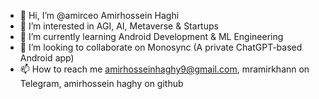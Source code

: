 - 👋 Hi, I’m @amirceo Amirhossein Haghi
- 👀 I’m interested in AGI, AI, Metaverse & Startups
- 🌱 I’m currently learning Android Development & ML Engineering
- 💞️ I’m looking to collaborate on Monosync (A private ChatGPT-based Android app)
- 📫 How to reach me amirhosseinhaghy9@gmail.com, mramirkhann on Telegram, amirhossein haghy on github
